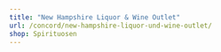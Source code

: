```yaml
---
title: "New Hampshire Liquor & Wine Outlet"
url: /concord/new-hampshire-liquor-und-wine-outlet/
shop: Spirituosen
---
```

